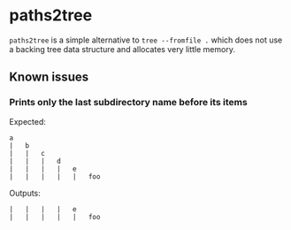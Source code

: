 # paths2tree

`paths2tree` is a simple alternative to `tree --fromfile .` which does not use
a backing tree data structure and allocates very little memory.

## Known issues

### Prints only the last subdirectory name before its items

Expected:

```
a
|   b
|   |   c
|   |   |   d
|   |   |   |   e
|   |   |   |   |   foo
```

Outputs:

```
|   |   |   |   e
|   |   |   |   |   foo
```

